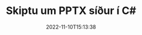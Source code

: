 ---
############################# Static ############################
layout: "auto-gen-merger"
date: 2022-11-10T15:13:38
draft: false
otherformats: vdx vsdm vsdx vssm vssx vstm vstx vsx vtx xlam xls xlsb xlsm xlsx xlt xltm

############################# Head ############################
head_title: "Skiptu og skiptu á PPTX síðum í C#"
head_description: "Skiptu um og skiptu um stöðu tveggja síðna í PPTX skrá í C# með því að nota forritaskil skjalasamruna."

############################# Header ############################
title: "Skiptu um PPTX síður í C#"
description: "Skiptu um PPTX síður með nokkrum línum af .NET kóða."
bg_image: "https://cms.admin.containerize.com/templates/aspose/App_Themes/V3/images/bg/header1.png"
bg_overlay: false
button:
    enable: true
    icon: "fas fa-arrow-down"
    label: "Sækja ókeypis prufuáskrift"
    link: "https://downloads.groupdocs.com/merger/net"

############################# SubMenu ############################
submenu:
    enable: true

    left:
        img_alt: "GroupDocs.Merger for .NET"
        image: "https://cms.admin.containerize.com/templates/groupdocs/images/product-logos/90x90-noborder/groupdocs-merger-net.png"
        product: "GroupDocs.Merger"
        platform: ".NET"

    middle:
        button:

            # button loop
            - link: "https://apireference.groupdocs.com/merger/net"
              text: "API tilvísun"

            # button loop
            - link: "https://github.com/groupdocs-merger"
              text: "Dæmi um kóða"

            # button loop
            - link: "https://products.groupdocs.app/merger/family"
              text: "Sýningar í beinni"

            # button loop
            - link: "https://purchase.groupdocs.com/pricing/merger/net"
              text: "Verðlag"

    right:
        link_download: "https://downloads.groupdocs.com/merger"
        link_learn: "https://docs.groupdocs.com/merger/net"
        link_buy: "https://purchase.groupdocs.com"

############################# About ############################
about:
    enable: true
    title: "Um GroupDocs.Merger for .NET API"
    content: |
        [GroupDocs.Merger for .NET](/is/merger/net/) býður upp á einfalda lausn til að sameinast á öruggan hátt og skipta á milli margra skjalasniða, þar á meðal PDF, Microsoft Office (Word, Excel, PowerPoint , OneNote), OpenDocument, HTML, myndir og mörg önnur innan .NET forrita. Með því að bæta við örfáum línum af kóðanum skaltu framkvæma nokkrar skjalaaðgerðir eins og færa, fjarlægja, snúa, skipta um, draga út eða breyta stefnu síðna innan skjalanna. Skjalasamruna API styður einnig forskoðun skjalasíður sem mynd til að greina skjalabyggingu, snið og innihald á síðunni.
        
        GroupDocs.Merger API er rétti kosturinn fyrir fyrirtækjalausnir sem þurfa að skipta um skráarsíðueiginleika. Þessi API eru vel studd á öllum helstu stýrikerfum og kerfum þar á meðal .NET Framework, .NET Standard, .NET Core, Mono.

############################# Steps ############################
steps:
    enable: true
    title_left: "Skiptu um PPTX skráarsíður í .NET"
    content_left: |
        [GroupDocs.Merger for .NET](/is/merger/net/) auðveldar C# forriturum að skipta um síður innan PPTX skráar með því að útfæra nokkur auðveld skref .
        
        * Frumstilltu **SwapOptions** til að tilgreina blaðsíðunúmer til að skiptast á.
        * Búðu til nýtt tilvik af **Merger** og sendu frumskjalsslóð sem byggingarbreytu.
        * Hringdu í **SwapPages** og sendu **SwapOptions** hlutinn.
        * Hringdu í **Save** og tilgreindu skráarslóðina til að vista skjalið sem myndast.

    title_right: "kerfis kröfur"
    content_right: |
        GroupDocs.Merger for .NET API eru studd á öllum helstu kerfum og stýrikerfum. Áður en þú keyrir kóðann hér að neðan skaltu ganga úr skugga um að þú hafir eftirfarandi forsendur uppsettar á kerfinu þínu.

        * Stýrikerfi: Microsoft Windows, Linux, MacOS
        * Þróunarumhverfi: Visual Studio, Xamarin, MonoDevelop
        * Rammar: .NET Framework, .NET Standard, .NET Core, Mono
        * Sæktu nýjustu útgáfuna af GroupDocs.Merger for .NET frá [NuGet](https://www.nuget.org/packages/groupdocs.merger)
         
    code: |
     {{% merger/additional-styles %}}
     {{< merger/code-merger title="Hvernig á að skipta um PPTX skráarsíður með því að nota C# dæmikóða">}}

        ```csharp    
        // Skiptu um PPTX skráarsíður með því að nota GroupDocs.Merger API
        int pageNumber1 = 6;
        int pageNumber2 = 1;

        // Frumstilla SwapOptions flokkinn til að tilgreina blaðsíðunúmer til að skipta
        SwapOptions swapOptions = new SwapOptions(pageNumber2, pageNumber1);

        // Staðfestu samruna með inntaksskjali PPTX
        using (Merger merger = new Merger("input.pptx"))
          {
            // Hringdu í SwapPages aðferðina og sendu SwapOptions hlutinn til hennar
            merger.SwapPages(swapOptions);
    
            // Hringdu í Vista aðferð og farðu í gegnum viðeigandi skráarslóð til að vista úttaksskjalið
            merger.Save("output.pptx");
          }
        ```
     {{< /merger/code-merger >}}

############################# Demos ############################
demos:
    enable: true
    title: "Sýningar í beinni - Skiptu um PPTX skráarsíður á netinu"
    content: |
       Skiptu um PPTX skráarsíður núna með því að fara á vefsíðu [GroupDocs.Merger Live Demos](https://products.groupdocs.app/splitter/swap-pages/pptx).
       Lifandi kynningin hefur eftirfarandi kosti.
        
############################# About Formats ############################
about_formats:
    enable: true

############################# More Formats ############################
more_formats:
    enable: true
    title: "Skiptu um síður með öðrum skráarsniðum"
    content: |
        .NET skjöl sameining og skipt API fyrir skráarsnið og myndir. Skiptu um nokkur af vinsælustu skráarsniðunum eins og fram kemur hér að neðan.

############################# Back to top ###############################
back_to_top:
    enable: true
---